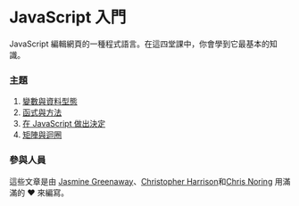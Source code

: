 # JavaScript 入門

JavaScript 編輯網頁的一種程式語言。在這四堂課中，你會學到它最基本的知識。

### 主題

1. [變數與資料型態](../1-data-types/translations/README.zh-tw.md)
2. [函式與方法](../2-functions-methods/translations/README.zh-tw.md)
3. [在 JavaScript 做出決定](../3-making-decisions/translations/README.zh-tw.md)
4. [矩陣與迴圈](../4-arrays-loops/translations/README.zh-tw.md)

### 參與人員

這些文章是由 [Jasmine Greenaway](https://twitter.com/paladique)、[Christopher Harrison](https://twitter.com/geektrainer)和[Chris Noring](https://twitter.com/chris_noring) 用滿滿的 ♥️ 來編寫。